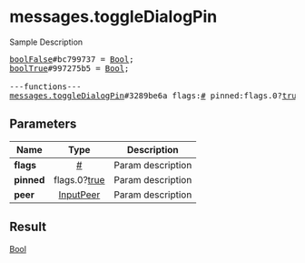 # messages.toggleDialogPin

Sample Description

<pre>
<a href="../constructor/boolFalse.md">boolFalse</a>#bc799737 = <a href="../type/Bool.md">Bool</a>;
<a href="../constructor/boolTrue.md">boolTrue</a>#997275b5 = <a href="../type/Bool.md">Bool</a>;

---functions---
<a href="../method/messages.toggleDialogPin.md">messages.toggleDialogPin</a>#3289be6a flags:<a href="../type/#.md">#</a> pinned:flags.0?<a href="../type/true.md">true</a> peer:<a href="../type/InputPeer.md">InputPeer</a> = <a href="../type/Bool.md">Bool</a>;</pre>
## Parameters

| Name | Type | Description |
|------|:----:|-------------|
| **flags** | <a href="../type/#.md">#</a> | Param description |
| **pinned** | flags.0?<a href="../type/true.md">true</a> | Param description |
| **peer** | <a href="../type/InputPeer.md">InputPeer</a> | Param description |

## Result

<a href="../type/Bool.md">Bool</a>

